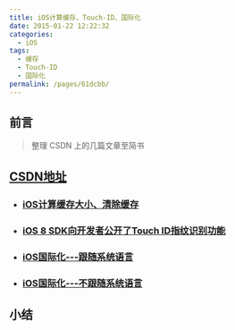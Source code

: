 ```yaml
---
title: iOS计算缓存、Touch-ID、国际化
date: 2015-01-22 12:22:32
categories: 
  - iOS
tags: 
  - 缓存
  - Touch-ID
  - 国际化
permalink: /pages/61dcbb/
---
```


## 前言

> 整理 CSDN 上的几篇文章至简书 

## [CSDN地址](http://blog.csdn.net/zhangbao_csdn)

- ### [ iOS计算缓存大小、清除缓存](http://blog.csdn.net/zhangbao_csdn/article/details/48444737)
- ### [ iOS 8 SDK向开发者公开了Touch ID指纹识别功能](http://blog.csdn.net/zhangbao_csdn/article/details/48518679)
- ### [iOS国际化---跟随系统语言](http://blog.csdn.net/zhangbao_csdn/article/details/48531089)
- ### [iOS国际化---不跟随系统语言](http://blog.csdn.net/zhangbao_csdn/article/details/50696867)

## 小结
